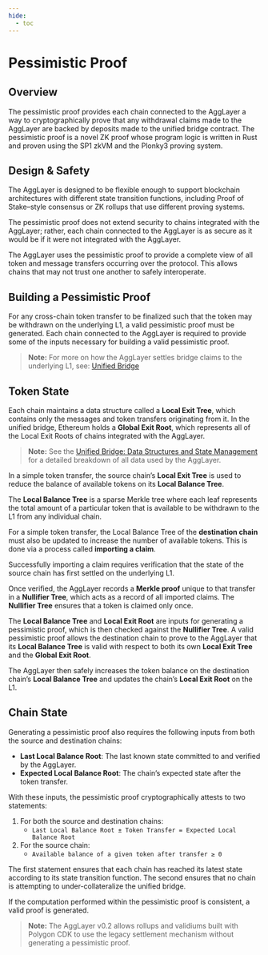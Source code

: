 ```yaml
---
hide:
  - toc
---
```


<style>
   .git-revision-date-localized-plugin, .md-source-file, .md-content__button.md-icon {
      display: none;
   }
</style>

# Pessimistic Proof

## Overview
The pessimistic proof provides each chain connected to the AggLayer a way to cryptographically prove that any withdrawal claims made to the AggLayer are backed by deposits made to the unified bridge contract. The pessimistic proof is a novel ZK proof whose program logic is written in Rust and proven using the SP1 zkVM and the Plonky3 proving system.

## Design & Safety
The AggLayer is designed to be flexible enough to support blockchain architectures with different state transition functions, including Proof of Stake–style consensus or ZK rollups that use different proving systems.

The pessimistic proof does not extend security to chains integrated with the AggLayer; rather, each chain connected to the AggLayer is as secure as it would be if it were not integrated with the AggLayer.

The AggLayer uses the pessimistic proof to provide a complete view of all token and message transfers occurring over the protocol. This allows chains that may not trust one another to safely interoperate.

## Building a Pessimistic Proof
For any cross-chain token transfer to be finalized such that the token may be withdrawn on the underlying L1, a valid pessimistic proof must be generated. Each chain connected to the AggLayer is required to provide some of the inputs necessary for building a valid pessimistic proof.

> **Note:** For more on how the AggLayer settles bridge claims to the underlying L1, see: [Unified Bridge](#)

## Token State
Each chain maintains a data structure called a **Local Exit Tree**, which contains only the messages and token transfers originating from it. In the unified bridge, Ethereum holds a **Global Exit Root**, which represents all of the Local Exit Roots of chains integrated with the AggLayer.

> **Note:** See the [Unified Bridge: Data Structures and State Management](#) for a detailed breakdown of all data used by the AggLayer.

In a simple token transfer, the source chain’s **Local Exit Tree** is used to reduce the balance of available tokens on its **Local Balance Tree**.

The **Local Balance Tree** is a sparse Merkle tree where each leaf represents the total amount of a particular token that is available to be withdrawn to the L1 from any individual chain.

For a simple token transfer, the Local Balance Tree of the **destination chain** must also be updated to increase the number of available tokens. This is done via a process called **importing a claim**.

Successfully importing a claim requires verification that the state of the source chain has first settled on the underlying L1.

Once verified, the AggLayer records a **Merkle proof** unique to that transfer in a **Nullifier Tree**, which acts as a record of all imported claims. The **Nullifier Tree** ensures that a token is claimed only once.

The **Local Balance Tree** and **Local Exit Root** are inputs for generating a pessimistic proof, which is then checked against the **Nullifier Tree**. A valid pessimistic proof allows the destination chain to prove to the AggLayer that its **Local Balance Tree** is valid with respect to both its own **Local Exit Tree** and the **Global Exit Root**.

The AggLayer then safely increases the token balance on the destination chain’s **Local Balance Tree** and updates the chain’s **Local Exit Root** on the L1.

## Chain State
Generating a pessimistic proof also requires the following inputs from both the source and destination chains:

- **Last Local Balance Root**: The last known state committed to and verified by the AggLayer.
- **Expected Local Balance Root**: The chain’s expected state after the token transfer.

With these inputs, the pessimistic proof cryptographically attests to two statements:

1. For both the source and destination chains:
   - `Last Local Balance Root ± Token Transfer = Expected Local Balance Root`
2. For the source chain:
   - `Available balance of a given token after transfer ≥ 0`

The first statement ensures that each chain has reached its latest state according to its state transition function. The second ensures that no chain is attempting to under-collateralize the unified bridge.

If the computation performed within the pessimistic proof is consistent, a valid proof is generated.

> **Note:** The AggLayer v0.2 allows rollups and validiums built with Polygon CDK to use the legacy settlement mechanism without generating a pessimistic proof.

